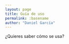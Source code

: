 ```yaml
---
layout: page
title: Guía de uso
permalink: :basename
author: "Daniel García"
---
```


¿Quieres saber cómo se usa?
